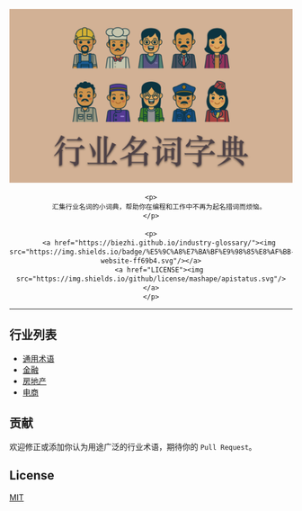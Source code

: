 <center>
    <p>
        <img src="/docs/_media/logo.png" width="625px"/>
    </p>

    <p>
        汇集行业名词的小词典，帮助你在编程和工作中不再为起名措词而烦恼。
    </p>

    <p>
        <a href="https://biezhi.github.io/industry-glossary/"><img src="https://img.shields.io/badge/%E5%9C%A8%E7%BA%BF%E9%98%85%E8%AF%BB-website-ff69b4.svg"/></a>
        <a href="LICENSE"><img src="https://img.shields.io/github/license/mashape/apistatus.svg"/></a>
    </p>
</center>


---

## 行业列表

- [通用术语](#通用术语)
- [金融](#金融)
- [房地产](#房地产)
- [电商](#电商)

## 贡献

欢迎修正或添加你认为用途广泛的行业术语，期待你的 `Pull Request`。

## License

[MIT](LICENSE)